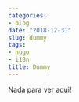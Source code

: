 ```yaml
---
categories:
- blog
date: "2018-12-31"
slug: dummy
tags:
- hugo
- i18n
title: Dummy
---
```


Nada para ver aqui!